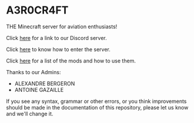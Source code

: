 # A3R0CR4FT
THE Minecraft server for aviation enthusiasts!

Click [here](https://discord.gg/9sDKrX828T) for a link to our Discord server.

Click [here](https://github.com/SPYR0999/A3R0CR4FT/blob/main/tutorials/installProcess.md) to know how to enter the server.

Click [here](https://github.com/SPYR0999/A3R0CR4FT/blob/main/mods/modsDescription.md) for a list of the mods and how to use them.

Thanks to our Admins:
  - ALEXANDRE BERGERON
  - ANTOINE GAZAILLE

If you see any syntax, grammar or other errors, or you think improvements should be made in the documentation of this repository, please let us know and we'll change it.
